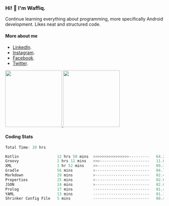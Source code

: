### Hi! 👋 I'm Waffiq.

Continue learning everything about programming, more specifically Android development. Likes neat and structured code.

#### More about me 
- [LinkedIn](https://www.linkedin.com/in/waffiqaziz/).
- [Instagram](https://www.instagram.com/waffiqaziz/).
- [Facebook](https://web.facebook.com/WaffiqAziz/).
- [Twitter](https://twitter.com/AzizWaffiq).

<p align="left">
<a href="https://github.com/waffiqaziz">
  <img height="180em" src="https://github-readme-stats-eight-theta.vercel.app/api?username=waffiqaziz&show_icons=true&theme=algolia&include_all_commits=true&count_private=true"/>
  <img height="180em" src="https://github-readme-stats-eight-theta.vercel.app/api/top-langs/?username=waffiqaziz&layout=compact&langs_count=8&theme=algolia"/>
</a>
</p>

#### Coding Stats
<!--START_SECTION:waka-->

```rust
Total Time: 20 hrs

Kotlin                 12 hrs 50 mins  >>>>>>>>>>>>>>>>---------   64.21 %
Groovy                 2 hrs 12 mins   >>>----------------------   11.07 %
XML                    1 hr 52 mins    >>-----------------------   09.34 %
Gradle                 56 mins         >------------------------   04.72 %
Markdown               29 mins         >------------------------   02.42 %
Properties             25 mins         >------------------------   02.09 %
JSON                   24 mins         >------------------------   02.06 %
Prolog                 17 mins         -------------------------   01.47 %
YAML                   13 mins         -------------------------   01.16 %
Shrinker Config File   5 mins          -------------------------   00.47 %
```

<!--END_SECTION:waka-->
